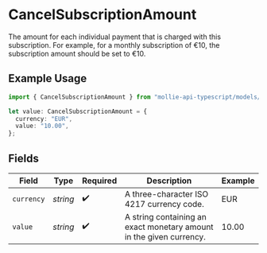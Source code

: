 # CancelSubscriptionAmount

The amount for each individual payment that is charged with this subscription. For example, for a monthly
subscription of €10, the subscription amount should be set to €10.

## Example Usage

```typescript
import { CancelSubscriptionAmount } from "mollie-api-typescript/models/operations";

let value: CancelSubscriptionAmount = {
  currency: "EUR",
  value: "10.00",
};
```

## Fields

| Field                                                               | Type                                                                | Required                                                            | Description                                                         | Example                                                             |
| ------------------------------------------------------------------- | ------------------------------------------------------------------- | ------------------------------------------------------------------- | ------------------------------------------------------------------- | ------------------------------------------------------------------- |
| `currency`                                                          | *string*                                                            | :heavy_check_mark:                                                  | A three-character ISO 4217 currency code.                           | EUR                                                                 |
| `value`                                                             | *string*                                                            | :heavy_check_mark:                                                  | A string containing an exact monetary amount in the given currency. | 10.00                                                               |
